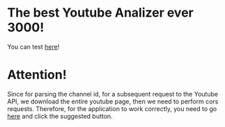 # The best Youtube Analizer ever 3000!

You can test [here](https://stepakosolapov.github.io/youtubeAnalizer/)!

# Attention!

Since for parsing the channel id, for a subsequent request to the Youtube API, we download the entire youtube page, then we need to perform cors requests. Therefore, for the application to work correctly, you need to go [here](https://cors-anywhere.herokuapp.com/corsdemo) and click the suggested button. 
